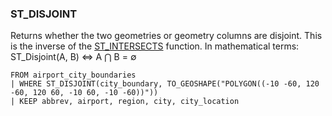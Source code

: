 <!--
This is generated by ESQL’s AbstractFunctionTestCase. Do no edit it. See ../README.md for how to regenerate it.
-->

### ST_DISJOINT
Returns whether the two geometries or geometry columns are disjoint.
This is the inverse of the [ST_INTERSECTS](https://www.elastic.co/docs/reference/elasticsearch/query-languages/esql/esql-functions-operators#esql-st_intersects) function.
In mathematical terms: ST_Disjoint(A, B) ⇔ A ⋂ B = ∅

```
FROM airport_city_boundaries
| WHERE ST_DISJOINT(city_boundary, TO_GEOSHAPE("POLYGON((-10 -60, 120 -60, 120 60, -10 60, -10 -60))"))
| KEEP abbrev, airport, region, city, city_location
```

